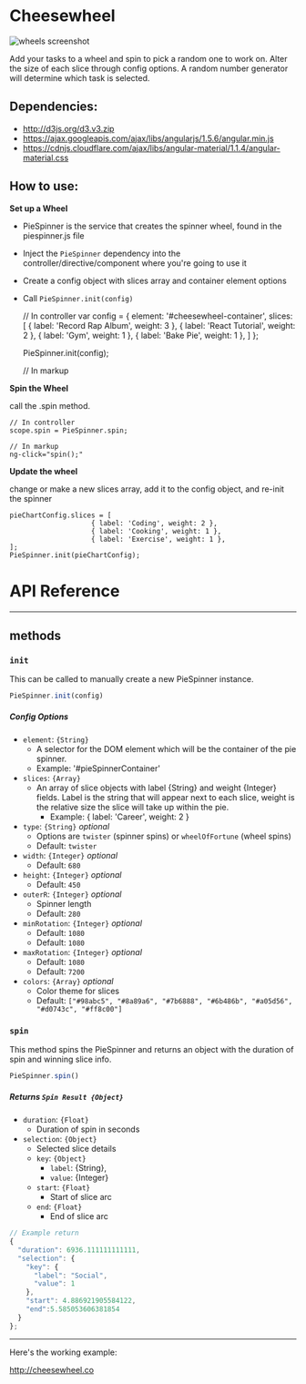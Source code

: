 Cheesewheel
==========

![wheels screenshot](https://alexdvance.github.io/cheesewheel/img/screenshot.png)

Add your tasks to a wheel and spin to pick a random one to work on. Alter the size of each slice through config options. A random number generator will determine which task is selected.

Dependencies:
-------------------------
* http://d3js.org/d3.v3.zip
* https://ajax.googleapis.com/ajax/libs/angularjs/1.5.6/angular.min.js
* https://cdnjs.cloudflare.com/ajax/libs/angular-material/1.1.4/angular-material.css


How to use:
------------------------

**Set up a Wheel**

* PieSpinner is the service that creates the spinner wheel, found in the piespinner.js file 
* Inject the `PieSpinner` dependency into the controller/directive/component where you're going to use it
* Create a config object with slices array and container element options
* Call `PieSpinner.init(config)`

    // In controller
    var config = {
      element: '#cheesewheel-container',
      slices: [
        { label: 'Record Rap Album', weight: 3 },
        { label: 'React Tutorial', weight: 2 },
        { label: 'Gym', weight: 1 },
        { label: 'Bake Pie', weight: 1 },
      ]
    };
        
    PieSpinner.init(config);
    
    // In markup
    <div id="cheesewheel-container"></div>


**Spin the Wheel**

call the .spin method.

    // In controller
    scope.spin = PieSpinner.spin;
    
    // In markup
    ng-click="spin();"


**Update the wheel**

change or make a new slices array, add it to the config object, and re-init the spinner

    pieChartConfig.slices = [
                        { label: 'Coding', weight: 2 },
                        { label: 'Cooking', weight: 1 },
                        { label: 'Exercise', weight: 1 },
    ];
    PieSpinner.init(pieChartConfig);
    
    

# API Reference

- - -

## methods

### `init`

This can be called to manually create a new PieSpinner instance.

```javascript
PieSpinner.init(config)
```

##### Config Options

- `element`: `{String}`
  - A selector for the DOM element which will be the container of the pie spinner.
  - Example: '#pieSpinnerContainer'
- `slices`: `{Array}`
  - An array of slice objects with label {String} and weight {Integer} fields. Label is the string that will appear next to each slice, weight is the relative size the slice will take up within the pie.
    - Example: { label: 'Career', weight: 2 }
- `type`: `{String}` _optional_
  - Options are `twister` (spinner spins) or `wheelOfFortune` (wheel spins)
  - Default: `twister`
- `width`: `{Integer}` _optional_
  - Default: `680`
- `height`: `{Integer}` _optional_
  - Default: `450`
- `outerR`: `{Integer}` _optional_
  - Spinner length
  - Default: `280`
- `minRotation`: `{Integer}` _optional_
  - Default: `1080`
  - Default: `1080`
- `maxRotation`: `{Integer}` _optional_
  - Default: `1080`
  - Default: `7200`
- `colors`: `{Array}` _optional_
  - Color theme for slices
  - Default: `["#98abc5", "#8a89a6", "#7b6888", "#6b486b", "#a05d56", "#d0743c", "#ff8c00"]`
  

### `spin`

This method spins the PieSpinner and returns an object with the duration of spin and winning slice info.

```javascript
PieSpinner.spin()
```


##### Returns `Spin Result {Object}`

- `duration`: `{Float}`
  - Duration of spin in seconds
- `selection`: `{Object}`
  - Selected slice details
  - `key`: `{Object}`
    - `label`: {String},
    - `value`: {Integer}
  - `start`: `{Float}`
    - Start of slice arc
  - `end`: `{Float}`
    - End of slice arc
  

```javascript
// Example return
{
  "duration": 6936.111111111111,
  "selection": {
    "key": {
      "label": "Social",
      "value": 1
    },
    "start": 4.886921905584122,
    "end":5.585053606381854
  }
};
```



-------------------------------
Here's the working example:

http://cheesewheel.co
